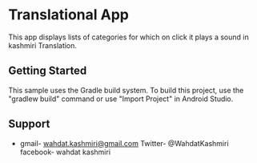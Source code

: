 Translational App
===================================

This app displays lists of categories for which on click it plays a sound in kashmiri Translation.


Getting Started
---------------

This sample uses the Gradle build system. To build this project, use the
"gradlew build" command or use "Import Project" in Android Studio.

Support
-------

- gmail- wahdat.kashmiri@gmail.com
Twitter- @WahdatKashmiri
facebook- wahdat kashmiri


